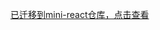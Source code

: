[已迁移到mini-react仓库，点击查看](https://github.com/lizuncong/mini-react/blob/master/docs/setState%E7%9A%84%E8%BF%87%E7%A8%8B.md)